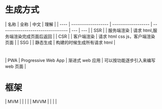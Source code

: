 
# 生成方式
| 名称 | 全称                | 中文                | 理解                               |
| ---- | ------------------- | ------------------- | ---------------------------------- | --- | --- |
| SSR  |  | 服务端渲染          | 请求 html,服务端渲染完成页面后返回 |
| CSR  |  | 客户端渲染          | 请求 html css js，客户端渲染页面   |
| SSG  |  | 静态生成            | 构建的时候生成所有请求 html        |


# 
| PWA  | Progressive Web App | 渐进式 web 应用     | 可以按功能逐步引入来编写 web 页面  |

# 框架
| MVM  |  |             |         |
| MVVM  |  |             |         |









